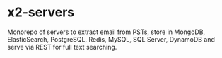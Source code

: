 # x2-servers

Monorepo of servers to extract email from PSTs, store in MongoDB, ElasticSearch, PostgreSQL, Redis, MySQL, SQL Server, DynamoDB and serve via REST for full text searching.
